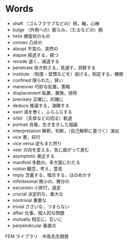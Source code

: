 # Words

- shaft （ゴルフクラブなどの）柄，軸，心棒
- bulge （外側への）膨らみ，（たるなどの）胴
- helix 螺旋状のもの
- convex 凸状の
- abrupt 不意の，突然の
- elapse 経過する，経つ
- recede 退く，減退する
- penetrate 突き刺さる，見通す，洞察する
- institute （制度・習慣などを）設ける，制定する，機関
- confined 限られた，狭い
- maneuver 巧妙な処置，策略
- displacement 転置，置換，排除
- precisely 正確に，的確に
- deduce 推論する，演繹する
- swirl 渦を巻く，ふらふらする
- orbit （天体などの回る）軌道
- portrait 肖像，生き生きした描画
- interpretation 解釈，判断，（自己解釈に基づく）演出
- vice 悪，非行
- vice versa 逆もまた然り
- veer 方向を変える，急に曲がって進む
- asymptotic 漸近する
- manifold 多数の，多方面にわたる
- notion 観念，考え，意見
- imply 含蓄する，暗示する，ほのめかす
- infinitesimal 微小の，微分の
- excursion 小旅行，遠足
- crucial 決定的な，重大な
- nontrivial 重要な
- trivial ささいな，つまらない
- affair 仕事，個人的な問題
- mutually 相互に，互いに
- perpendicular 垂直の


FEM ライブラリ　中島先生開発
